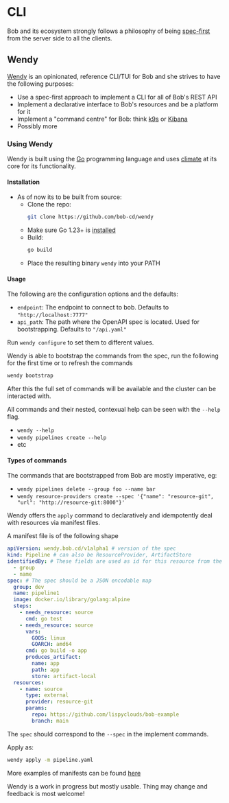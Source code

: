 # CLI

Bob and its ecosystem strongly follows a philosophy of being [spec-first](https://www.atlassian.com/blog/technology/spec-first-api-development) from the server side to all the clients.

## Wendy

[Wendy](https://github.com/bob-cd/wendy) is an opinionated, reference CLI/TUI for Bob and she strives to have the following purposes:

- Use a spec-first approach to implement a CLI for all of Bob's REST API
- Implement a declarative interface to Bob's resources and be a platform for it
- Implement a "command centre" for Bob: think [k9s](https://k9scli.io/) or [Kibana](https://www.elastic.co/kibana)
- Possibly more

### Using Wendy

Wendy is built using the [Go](https://go.dev/) programming language and uses [climate](https://github.com/lispyclouds/climate) at its core for its functionality.

#### Installation

- As of now its to be built from source:
  - Clone the repo:
    ```bash
    git clone https://github.com/bob-cd/wendy
    ```
  - Make sure Go 1.23+ is [installed](https://go.dev/doc/install)
  - Build:
    ```bash
    go build
    ```
  - Place the resulting binary `wendy` into your PATH

#### Usage

The following are the configuration options and the defaults:

- `endpoint`: The endpoint to connect to bob. Defaults to `"http://localhost:7777"`
- `api_path`: The path where the OpenAPI spec is located. Used for bootstrapping. Defaults to `"/api.yaml"`

Run `wendy configure` to set them to different values.

Wendy is able to bootstrap the commands from the spec, run the following for the first time or to refresh the commands

```bash
wendy bootstrap
```

After this the full set of commands will be available and the cluster can be interacted with.

All commands and their nested, contexual help can be seen with the `--help` flag.

- `wendy --help`
- `wendy pipelines create --help`
- etc

#### Types of commands

The commands that are bootstrapped from Bob are mostly imperative, eg:

- `wendy pipelines delete --group foo --name bar`
- `wendy resource-providers create --spec '{"name": "resource-git", "url": "http://resource-git:8000"}'`

Wendy offers the `apply` command to declaratively and idempotently deal with resources via manifest files.

A manifest file is of the following shape

```yaml title="pipeline.yaml" linenums="1"
apiVersion: wendy.bob.cd/v1alpha1 # version of the spec
kind: Pipeline # can also be ResourceProvider, ArtifactStore
identifiedBy: # These fields are used as id for this resource from the spec
  - group
  - name
spec: # The spec should be a JSON encodable map
  group: dev
  name: pipeline1
  image: docker.io/library/golang:alpine
  steps:
    - needs_resource: source
      cmd: go test
    - needs_resource: source
      vars:
        GOOS: linux
        GOARCH: amd64
      cmd: go build -o app
      produces_artifact:
        name: app
        path: app
        store: artifact-local
  resources:
    - name: source
      type: external
      provider: resource-git
      params:
        repo: https://github.com/lispyclouds/bob-example
        branch: main
```

The `spec` should correspond to the `--spec` in the implement commands.

Apply as:

```bash
wendy apply -m pipeline.yaml
```

More examples of manifests can be found [here](https://github.com/bob-cd/wendy/tree/main/manifests)

Wendy is a work in progress but mostly usable. Thing may change and feedback is most welcome!

